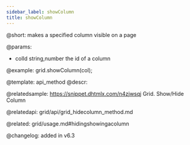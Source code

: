 ```yaml
---
sidebar_label: showColumn
title: showColumn
---          
```


@short: makes a specified column visible on a page


@params:
- colId	string,number	the id of a column




@example:
grid.showColumn(col);


@template: api_method
@descr:

@relatedsample: https://snippet.dhtmlx.com/n4zjwsqj	Grid. Show/Hide Column


@relatedapi: grid/api/grid_hidecolumn_method.md

@related: grid/usage.md#hidingshowingacolumn

@changelog: added in v6.3

